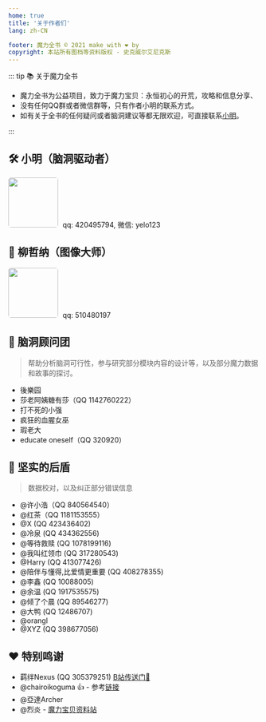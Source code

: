 ```yaml
---
home: true
title: '关于作者们'
lang: zh-CN

footer: 魔力全书 © 2021 make with ❤️ by
copyright: 本站所有图档等资料版权 - 史克威尔艾尼克斯
---
```


::: tip 📚 关于魔力全书

- 魔力全书为公益项目，致力于魔力宝贝：永恒初心的开荒，攻略和信息分享、
- 没有任何QQ群或者微信群等，只有作者小明的联系方式。
- 如有关于全书的任何疑问或者脑洞建议等都无限欢迎，可直接联系[小明](#🛠%EF%B8%8F-小明-脑洞驱动者)。

:::


## 🛠️ 小明（脑洞驱动者）
<img style="border-radius: 5px; margin-right: 5px;" src="https://user-images.githubusercontent.com/78347270/117245751-48760480-ae76-11eb-99b3-396999bbb36a.JPG" width="100" height="100"> qq: 420495794, 微信: yelo123


## 🎨 柳哲纳（图像大师）
<img style="border-radius: 5px; margin-right: 5px;" src="https://user-images.githubusercontent.com/78347270/117245642-1e244700-ae76-11eb-80ef-da8c6df0bf81.jpg" width="100" height="100"> qq: 510480197

## 🧠 脑洞顾问团
> 帮助分析脑洞可行性，参与研究部分模块内容的设计等，以及部分魔力数据和故事的探讨。

- 後樂园
- 莎老阿姨糖有莎（QQ 1142760222）
- 打不死的小强
- 疯狂的血腥女巫
- 瑕老大
- educate oneself（QQ 320920）

## 🗿 坚实的后盾
> 数据校对，以及纠正部分错误信息

- @许小浩（QQ 840564540）
- @红茶（QQ 1181153555）
- @X (QQ 423436402)
- @冷泉 (QQ 434362556)
- @等待救赎 (QQ 1078199116)
- @我叫红领巾 (QQ 317280543)
- @Harry (QQ 413077426)
- @陪伴与懂得,比爱情更重要 (QQ 408278355)
- @李鑫 (QQ 10088005)
- @余温 (QQ 1917535575)
- @倾了个晨 (QQ 89546277)
- @大鸭 (QQ 12486707)
- @orangl
- @XYZ (QQ 398677056)

## ❤️ 特别鸣谢
- 羁绊Nexus (QQ 305379251)
[B站传送门🚪](https://space.bilibili.com/1310215?from=search&seid=8949120630143158763)
- @chairoikoguma 👍 - 参考[链接](https://chairoikoguma.github.io/)
- @亞達Archer
- @烈炎 - [魔力宝贝资料站](http://www.520cg.com/)
